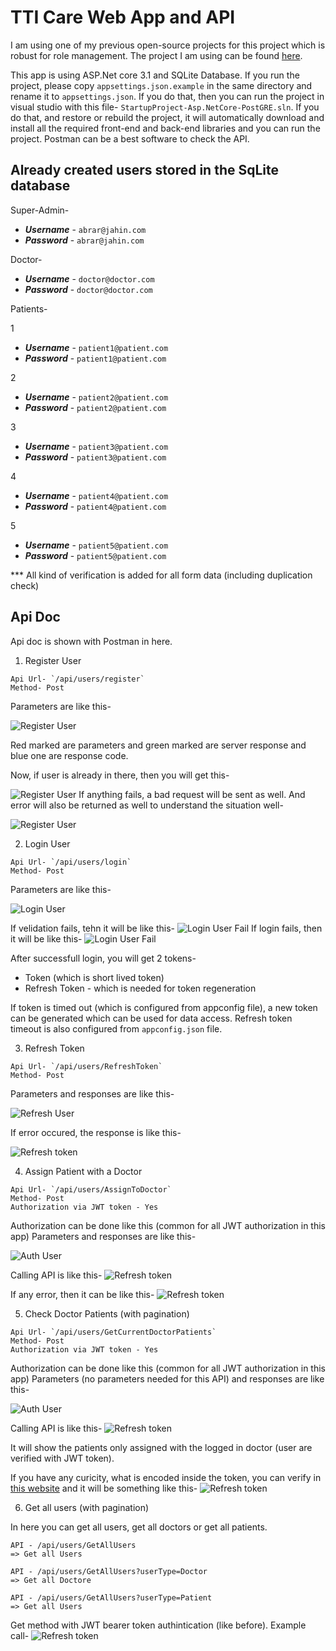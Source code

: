 # TTI Care Web App and API

I am using one of my previous open-source projects for this project which is robust for role management. The project I am using can be found [here](https://github.com/AbrarJahin/Asp.NetCore_3.1-PostGRE_Role-Claim_Management).

This app is using ASP.Net core 3.1 and SQLite Database. If you run the project, please copy `appsettings.json.example` in the same directory and rename it to `appsettings.json`. If you do that, then you can run the project in visual studio with this file- `StartupProject-Asp.NetCore-PostGRE.sln`. If you do that, and restore or rebuild the project, it will automatically download and install all the required front-end and back-end libraries and you can run the project. Postman can be a best software to check the API.

## Already created users stored in the SqLite database

Super-Admin-

- ***Username*** - `abrar@jahin.com`
- ***Password*** - `abrar@jahin.com`

Doctor-

- ***Username*** - `doctor@doctor.com`
- ***Password*** - `doctor@doctor.com`

Patients-

1
- ***Username*** - `patient1@patient.com`
- ***Password*** - `patient1@patient.com`

2
- ***Username*** - `patient2@patient.com`
- ***Password*** - `patient2@patient.com`

3
- ***Username*** - `patient3@patient.com`
- ***Password*** - `patient3@patient.com`

4
- ***Username*** - `patient4@patient.com`
- ***Password*** - `patient4@patient.com`

5
- ***Username*** - `patient5@patient.com`
- ***Password*** - `patient5@patient.com`

*** All kind of verification is added for all form data (including duplication check)

## Api Doc

Api doc is shown with Postman in here.

1. Register User
```
Api Url- `/api/users/register`
Method- Post
```
Parameters are like this-

![Register User](./.doc/api/register1.jpg)

Red marked are parameters and green marked are server response and blue one are response code.

Now, if user is already in there, then you will get this-

![Register User](./.doc/api/register2.jpg)
If anything fails, a bad request will be sent as well. And error will also be returned as well to understand the situation well-

![Register User](./.doc/api/register3.jpg)

2. Login User
```
Api Url- `/api/users/login`
Method- Post
```
Parameters are like this-

![Login User](./.doc/api/login1.jpg)

If velidation fails, tehn it will be like this-
![Login User Fail](./.doc/api/login2.jpg)
If login fails, then it will be like this-
![Login User Fail](./.doc/api/login3.jpg)

After successfull login, you will get 2 tokens-

* Token (which is short lived token)
* Refresh Token - which is needed for token regeneration

If token is timed out (which is configured from appconfig file), a new token can be generated which can be used for data access. Refresh token timeout is also configured from `appconfig.json` file.

3. Refresh Token
```
Api Url- `/api/users/RefreshToken`
Method- Post
```
Parameters and responses are like this-

![Refresh User](./.doc/api/refreshToken1.jpg)

If error occured, the response is like this-

![Refresh token](./.doc/api/refreshToken2.jpg)

4. Assign Patient with a Doctor
```
Api Url- `/api/users/AssignToDoctor`
Method- Post
Authorization via JWT token - Yes
```
Authorization can be done like this (common for all JWT authorization in this app)
Parameters and responses are like this-

![Auth User](./.doc/api/jwt-login.jpg)

Calling API is like this-
![Refresh token](./.doc/api/assign-patients1.jpg)

If any error, then it can be like this-
![Refresh token](./.doc/api/assign-patients2.jpg)

5. Check Doctor Patients (with pagination)
```
Api Url- `/api/users/GetCurrentDoctorPatients`
Method- Post
Authorization via JWT token - Yes
```
Authorization can be done like this (common for all JWT authorization in this app)
Parameters (no parameters needed for this API) and responses are like this-

![Auth User](./.doc/api/jwt-login.jpg)

Calling API is like this-
![Refresh token](./.doc/api/doctorPaitents.jpg)

It will show the patients only assigned with the logged in doctor (user are verified with JWT token).

If you have any curicity, what is encoded inside the token, you can verify in [this website](https://jwt.io/) and it will be something like this-
![Refresh token](./.doc/api/jwt-token.jpg)

6. Get all users (with pagination)

In here you can get all users, get all doctors or get all patients.
```
API - /api/users/GetAllUsers
=> Get all Users
```

```
API - /api/users/GetAllUsers?userType=Doctor
=> Get all Doctore
```

```
API - /api/users/GetAllUsers?userType=Patient
=> Get all Users
```
Get method with JWT bearer token authintication (like before).
Example call-
![Refresh token](./.doc/api/get-all.jpg)
